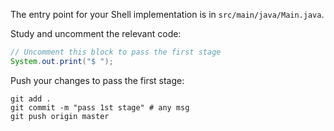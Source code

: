 The entry point for your Shell implementation is in `src/main/java/Main.java`.

Study and uncomment the relevant code: 

```java
// Uncomment this block to pass the first stage
System.out.print("$ ");
```

Push your changes to pass the first stage:

```
git add .
git commit -m "pass 1st stage" # any msg
git push origin master
```
